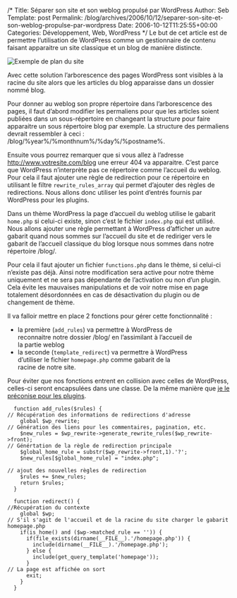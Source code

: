 /*
 Title: Séparer son site et son weblog propulsé par WordPress
 Author: Seb
 Template: post
 Permalink: /blog/archives/2006/10/12/separer-son-site-et-son-weblog-propulse-par-wordpress
 Date: 2006-10-12T11:25:55+00:00
 Categories: Développement, Web, WordPress
*/
Le but de cet article est de permettre l&rsquo;utilisation de WordPress comme un gestionnaire de contenu faisant apparaitre un site classique et un blog de manière distincte.

![Exemple de plan du site][1]

Avec cette solution l&rsquo;arborescence des pages WordPress sont visibles à la racine du site alors que les articles du blog apparaisse dans un dossier nommé blog.

<!--more-->

Pour donner au weblog son propre répertoire dans l&rsquo;arborescence des pages, il faut d&rsquo;abord modifier les permaliens pour que les articles soient publiées dans un sous-répertoire en changeant la structure pour faire apparaitre un sous répertoire blog par exemple. La structure des permaliens devrait ressembler à ceci : <a>/blog/%year%/%monthnum%/%day%/%postname%</a>.

Ensuite vous pourrez remarquer que si vous allez à l&rsquo;adresse <a>http://www.votresite.com/blog</a> une erreur 404 va apparaitre. C&rsquo;est parce que WordPress n&rsquo;interprète pas ce répertoire comme l&rsquo;accueil du weblog. Pour cela il faut ajouter une règle de redirection pour ce répertoire en utilisant le filtre `rewrite_rules_array` qui permet d&rsquo;ajouter des règles de redirections. Nous allons donc utiliser les point d&rsquo;entrés fournis par WordPress pour les plugins.

Dans un thème WordPress la page d&rsquo;accueil du weblog utilise le gabarit `home.php` si celui-ci existe, sinon c&rsquo;est le fichier `index.php` qui est utilisé. Nous allons ajouter une règle permettant à WordPress d&rsquo;afficher un autre gabarit quand nous sommes sur l&rsquo;accueil du site et de rediriger vers le gabarit de l&rsquo;accueil classique du blog lorsque nous sommes dans notre répertoire <a>/blog/</a>.

Pour cela il faut ajouter un fichier `functions.php` dans le thème, si celui-ci n&rsquo;existe pas déjà. Ainsi notre modification sera active pour notre thème uniquement et ne sera pas dépendante de l&rsquo;activation ou non d&rsquo;un plugin. Cela évite les mauvaises manipulations et de voir notre mise en page totalement désordonnées en cas de désactivation du plugin ou de changement de thème.

Il va falloir mettre en place 2 fonctions pour gérer cette fonctionnalité :

*   la première (`add_rules`) va permettre à WordPress de  
    reconnaitre notre dossier <a>/blog/</a> en l&rsquo;assimilant à l&rsquo;accueil de  
    la partie weblog 
*   la seconde (`template_redirect`) va permettre à WordPress  
    d&rsquo;utiliser le fichier `homepage.php` comme gabarit de la  
    racine de notre site. 

Pour éviter que nos fonctions entrent en collision avec celles de WordPress, celles-ci seront encapsulées dans une classe. De la même manière que [je le préconise pour les plugins][2].

<pre class="php"><code>  function add_rules($rules) {
// Récupération des informations de redirections d'adresse
    global $wp_rewrite;
// Génération des liens pour les commentaires, pagination, etc.
    $new_rules = $wp_rewrite-&gt;generate_rewrite_rules($wp_rewrite-&gt;front);
// Génértation de la règle de redirection principale
    $global_home_rule = substr($wp_rewrite-&gt;front,1).'?';
    $new_rules[$global_home_rule] = "index.php";

// ajout des nouvelles règles de redirection
    $rules += $new_rules;
    return $rules;
  }

  function redirect() {
//Récupération du contexte
    global $wp;
// S'il s'agit de l'accueil et de la racine du site charger le gabarit homepage.php
    if(is_home() and ($wp-&gt;matched_rule == '')) {
      if(file_exists(dirname(__FILE__).'/homepage.php')) {
        include(dirname(__FILE__).'/homepage.php');
      } else {
        include(get_query_template('homepage'));
      }
// La page est affichée on sort
      exit;
    }
  }
</code></pre>

 [1]: http://v05.z720.net/blog/images/sitemap.png
 [2]: http://v05.z720.net/blog/archives/2006/03/28/bien-developper-un-plugin-pour-wordpress "Bien développer un plugin pour WordPress"